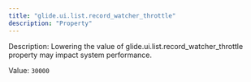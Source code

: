 ```yaml
---
title: "glide.ui.list.record_watcher_throttle"
description: "Property"
---
```


Description: Lowering the value of glide.ui.list.record_watcher_throttle property may impact system performance.

Value: `30000`